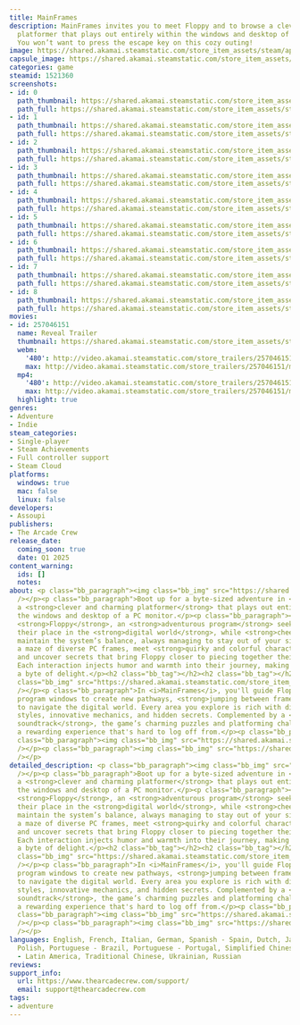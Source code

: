 ```yaml
---
title: MainFrames
description: MainFrames invites you to meet Floppy and to browse a clever and charming
  platformer that plays out entirely within the windows and desktop of a PC monitor.
  You won’t want to press the escape key on this cozy outing!
image: https://shared.akamai.steamstatic.com/store_item_assets/steam/apps/1521360/header.jpg?t=1732724619
capsule_image: https://shared.akamai.steamstatic.com/store_item_assets/steam/apps/1521360/0429de754d5bed6f48d4465a104277d10a7c653f/capsule_231x87.jpg?t=1732724619
categories: game
steamid: 1521360
screenshots:
- id: 0
  path_thumbnail: https://shared.akamai.steamstatic.com/store_item_assets/steam/apps/1521360/ss_26d0662351182f0b0eb7ed4fd8fc2914fa129487.600x338.jpg?t=1732724619
  path_full: https://shared.akamai.steamstatic.com/store_item_assets/steam/apps/1521360/ss_26d0662351182f0b0eb7ed4fd8fc2914fa129487.1920x1080.jpg?t=1732724619
- id: 1
  path_thumbnail: https://shared.akamai.steamstatic.com/store_item_assets/steam/apps/1521360/ss_b246d12dc61c9b2241ceffaf6867e53365cf8be0.600x338.jpg?t=1732724619
  path_full: https://shared.akamai.steamstatic.com/store_item_assets/steam/apps/1521360/ss_b246d12dc61c9b2241ceffaf6867e53365cf8be0.1920x1080.jpg?t=1732724619
- id: 2
  path_thumbnail: https://shared.akamai.steamstatic.com/store_item_assets/steam/apps/1521360/ss_c74f8b3f694d90f49ddc54148d4cac11a55a9769.600x338.jpg?t=1732724619
  path_full: https://shared.akamai.steamstatic.com/store_item_assets/steam/apps/1521360/ss_c74f8b3f694d90f49ddc54148d4cac11a55a9769.1920x1080.jpg?t=1732724619
- id: 3
  path_thumbnail: https://shared.akamai.steamstatic.com/store_item_assets/steam/apps/1521360/ss_c7d4f0bb350b97a29d13b9874eff8e93a7252146.600x338.jpg?t=1732724619
  path_full: https://shared.akamai.steamstatic.com/store_item_assets/steam/apps/1521360/ss_c7d4f0bb350b97a29d13b9874eff8e93a7252146.1920x1080.jpg?t=1732724619
- id: 4
  path_thumbnail: https://shared.akamai.steamstatic.com/store_item_assets/steam/apps/1521360/ss_bd0b03bffede2c0e23bc19c77a1c0905d050e415.600x338.jpg?t=1732724619
  path_full: https://shared.akamai.steamstatic.com/store_item_assets/steam/apps/1521360/ss_bd0b03bffede2c0e23bc19c77a1c0905d050e415.1920x1080.jpg?t=1732724619
- id: 5
  path_thumbnail: https://shared.akamai.steamstatic.com/store_item_assets/steam/apps/1521360/ss_e2538881d058e018c9b3c14c0039c6d44fb3618a.600x338.jpg?t=1732724619
  path_full: https://shared.akamai.steamstatic.com/store_item_assets/steam/apps/1521360/ss_e2538881d058e018c9b3c14c0039c6d44fb3618a.1920x1080.jpg?t=1732724619
- id: 6
  path_thumbnail: https://shared.akamai.steamstatic.com/store_item_assets/steam/apps/1521360/ss_058acca212b441f106427cef7fffc396fcc7169d.600x338.jpg?t=1732724619
  path_full: https://shared.akamai.steamstatic.com/store_item_assets/steam/apps/1521360/ss_058acca212b441f106427cef7fffc396fcc7169d.1920x1080.jpg?t=1732724619
- id: 7
  path_thumbnail: https://shared.akamai.steamstatic.com/store_item_assets/steam/apps/1521360/ss_56f9875edfc5a718d1d744ac12d52b68ee0caecd.600x338.jpg?t=1732724619
  path_full: https://shared.akamai.steamstatic.com/store_item_assets/steam/apps/1521360/ss_56f9875edfc5a718d1d744ac12d52b68ee0caecd.1920x1080.jpg?t=1732724619
- id: 8
  path_thumbnail: https://shared.akamai.steamstatic.com/store_item_assets/steam/apps/1521360/ss_88e06c39e28a85910e946302b47deb74000143ae.600x338.jpg?t=1732724619
  path_full: https://shared.akamai.steamstatic.com/store_item_assets/steam/apps/1521360/ss_88e06c39e28a85910e946302b47deb74000143ae.1920x1080.jpg?t=1732724619
movies:
- id: 257046151
  name: Reveal Trailer
  thumbnail: https://shared.akamai.steamstatic.com/store_item_assets/steam/apps/257046151/movie.293x165.jpg?t=1723737164
  webm:
    '480': http://video.akamai.steamstatic.com/store_trailers/257046151/movie480_vp9.webm?t=1723737164
    max: http://video.akamai.steamstatic.com/store_trailers/257046151/movie_max_vp9.webm?t=1723737164
  mp4:
    '480': http://video.akamai.steamstatic.com/store_trailers/257046151/movie480.mp4?t=1723737164
    max: http://video.akamai.steamstatic.com/store_trailers/257046151/movie_max.mp4?t=1723737164
  highlight: true
genres:
- Adventure
- Indie
steam_categories:
- Single-player
- Steam Achievements
- Full controller support
- Steam Cloud
platforms:
  windows: true
  mac: false
  linux: false
developers:
- Assoupi
publishers:
- The Arcade Crew
release_date:
  coming_soon: true
  date: Q1 2025
content_warning:
  ids: []
  notes:
about: <p class="bb_paragraph"><img class="bb_img" src="https://shared.akamai.steamstatic.com/store_item_assets/steam/apps/1521360/extras/logo03_opti.gif?t=1732724619"
  /></p><p class="bb_paragraph">Boot up for a byte-sized adventure in <i>MainFrames</i>,
  a <strong>clever and charming platformer</strong> that plays out entirely within
  the windows and desktop of a PC monitor.</p><p class="bb_paragraph"></p><p class="bb_paragraph">Join
  <strong>Floppy</strong>, an <strong>adventurous program</strong> seeking to find
  their place in the <strong>digital world</strong>, while <strong>cheeky daemons</strong>
  maintain the system’s balance, always managing to stay out of your sight. Navigate
  a maze of diverse PC frames, meet <strong>quirky and colorful characters</strong>,
  and uncover secrets that bring Floppy closer to piecing together their function.
  Each interaction injects humor and warmth into their journey, making every moment
  a byte of delight.</p><h2 class="bb_tag"></h2><h2 class="bb_tag"></h2><p class="bb_paragraph"><img
  class="bb_img" src="https://shared.akamai.steamstatic.com/store_item_assets/steam/apps/1521360/extras/DaemonsOP_opti.gif?t=1732724619"
  /></p><p class="bb_paragraph">In <i>MainFrames</i>, you'll guide Floppy by rearranging
  program windows to create new pathways, <strong>jumping between frames</strong>
  to navigate the digital world. Every area you explore is rich with distinct visual
  styles, innovative mechanics, and hidden secrets. Complemented by a <strong>micro-chill
  soundtrack</strong>, the game’s charming puzzles and platforming challenges provide
  a rewarding experience that's hard to log off from.</p><p class="bb_paragraph"></p><p
  class="bb_paragraph"><img class="bb_img" src="https://shared.akamai.steamstatic.com/store_item_assets/steam/apps/1521360/extras/TxtFuckedUp.png?t=1732724619"
  /></p><p class="bb_paragraph"><img class="bb_img" src="https://shared.akamai.steamstatic.com/store_item_assets/steam/apps/1521360/extras/Hero_Danse2.gif?t=1732724619"
  /></p>
detailed_description: <p class="bb_paragraph"><img class="bb_img" src="https://shared.akamai.steamstatic.com/store_item_assets/steam/apps/1521360/extras/logo03_opti.gif?t=1732724619"
  /></p><p class="bb_paragraph">Boot up for a byte-sized adventure in <i>MainFrames</i>,
  a <strong>clever and charming platformer</strong> that plays out entirely within
  the windows and desktop of a PC monitor.</p><p class="bb_paragraph"></p><p class="bb_paragraph">Join
  <strong>Floppy</strong>, an <strong>adventurous program</strong> seeking to find
  their place in the <strong>digital world</strong>, while <strong>cheeky daemons</strong>
  maintain the system’s balance, always managing to stay out of your sight. Navigate
  a maze of diverse PC frames, meet <strong>quirky and colorful characters</strong>,
  and uncover secrets that bring Floppy closer to piecing together their function.
  Each interaction injects humor and warmth into their journey, making every moment
  a byte of delight.</p><h2 class="bb_tag"></h2><h2 class="bb_tag"></h2><p class="bb_paragraph"><img
  class="bb_img" src="https://shared.akamai.steamstatic.com/store_item_assets/steam/apps/1521360/extras/DaemonsOP_opti.gif?t=1732724619"
  /></p><p class="bb_paragraph">In <i>MainFrames</i>, you'll guide Floppy by rearranging
  program windows to create new pathways, <strong>jumping between frames</strong>
  to navigate the digital world. Every area you explore is rich with distinct visual
  styles, innovative mechanics, and hidden secrets. Complemented by a <strong>micro-chill
  soundtrack</strong>, the game’s charming puzzles and platforming challenges provide
  a rewarding experience that's hard to log off from.</p><p class="bb_paragraph"></p><p
  class="bb_paragraph"><img class="bb_img" src="https://shared.akamai.steamstatic.com/store_item_assets/steam/apps/1521360/extras/TxtFuckedUp.png?t=1732724619"
  /></p><p class="bb_paragraph"><img class="bb_img" src="https://shared.akamai.steamstatic.com/store_item_assets/steam/apps/1521360/extras/Hero_Danse2.gif?t=1732724619"
  /></p>
languages: English, French, Italian, German, Spanish - Spain, Dutch, Japanese, Korean,
  Polish, Portuguese - Brazil, Portuguese - Portugal, Simplified Chinese, Spanish
  - Latin America, Traditional Chinese, Ukrainian, Russian
reviews:
support_info:
  url: https://www.thearcadecrew.com/support/
  email: support@thearcadecrew.com
tags:
- adventure
---
```


